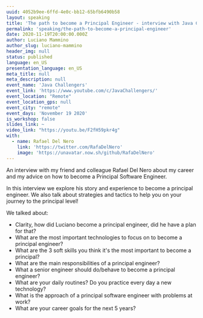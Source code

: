 ```yaml
---
uuid: 4052b9ee-6ffd-4e0c-bb12-65bfb6490b58
layout: speaking
title: 'The path to become a Principal Engineer - interview with Java Challengers'
permalink: 'speaking/the-path-to-become-a-principal-engineer'
date: 2020-11-19T20:00:00.000Z
author: Luciano Mammino
author_slug: luciano-mammino
header_img: null
status: published
language: en_US
presentation_language: en_US
meta_title: null
meta_description: null
event_name: 'Java Challengers'
event_link: 'https://www.youtube.com/c/JavaChallengers/'
event_location: "Remote"
event_location_gps: null
event_city: "remote"
event_days: 'November 19 2020'
is_workshop: false
slides_link: ~
video_link: "https://youtu.be/F2fH59pkr4g"
with:
  - name: Rafael Del Nero
    link: 'https://twitter.com/RafaDelNero'
    image: 'https://unavatar.now.sh/github/RafaDelNero'
---
```


An interview with my friend and colleague Rafael Del Nero about my career and my advice on how to become a Principal Software Engineer.

In this interview we explore his story and experience to become a principal engineer. We also talk about strategies and tactics to help you on your journey to the principal level!

We talked about:
- Clarity, how did Luciano become a principal engineer, did he have a plan for that?
- What are the most important technologies to focus on to become a principal engineer?
- What are the 3 soft skills you think it's the most important to become a principal?
- What are the main responsibilities of a principal engineer?
- What a senior engineer should do/behave to become a principal engineer?
- What are your daily routines? Do you practice every day a new technology?
- What is the approach of a principal software engineer with problems at work?
- What are your career goals for the next 5 years?